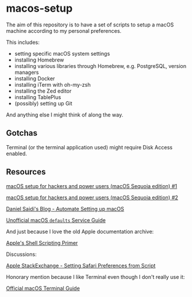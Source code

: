 # macos-setup

The aim of this repository is to have a set of scripts to setup a macOS machine according to my personal preferences.

This includes:
  - setting specific macOS system settings
  - installing Homebrew
  - installing various libraries through Homebrew, e.g. PostgreSQL, version managers
  - installing Docker
  - installing iTerm with oh-my-zsh
  - installing the Zed editor
  - installing TablePlus
  - (possibly) setting up Git

And anything else I might think of along the way.

## Gotchas

Terminal (or the terminal application used) might require Disk Access enabled.

## Resources

[macOS setup for hackers and power users (macOS Sequoia edition) #1](https://alec-c4.com/posts/2024-09-22-macos-sequoia-for-hackers)

[macOS setup for hackers and power users (macOS Sequoia edition) #2](https://alec-c4.com/posts/2024-12-14-macos-setup-for-hackers-2)

[Daniel Saidi's Blog - Automate Setting up macOS](https://danielsaidi.com/blog/2018/08/26/automate-setting-up-mac-os)

[Unofficial macOS `defaults` Service Guide](https://macos-defaults.com/)

And just because I love the old Apple documentation archive:

[Apple's Shell Scripting Primer](https://developer.apple.com/library/archive/documentation/OpenSource/Conceptual/ShellScripting/Introduction/Introduction.html#//apple_ref/doc/uid/TP40004268-TP40003516-SW1)

Discussions:

[Apple StackExchange - Setting Safari Preferences from Script](https://apple.stackexchange.com/questions/408716/setting-safari-preferences-from-script-on-big-sur)

Honorary mention because I like Terminal even though I don't really use it:

[Official macOS Terminal Guide](https://support.apple.com/guide/terminal/welcome/mac)
